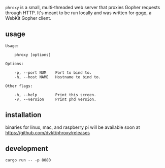 <!--
      /            \    /      
 ___ (___  ___  ___ \  /       
|   )|   )|   )|   ) \/  \   )
|__/ |  / |    |__/  /\   \_/ 
|                   /  \   /  
                   /    \
--> 


`phroxy` is a small, multi-threaded web server that proxies Gopher
requests through HTTP. It's meant to be run locally and was written
for [gogo](https://github.com/dvkt/gogo), a WebKit Gopher client.

## usage

    Usage:
    
        phroxy [options]

    Options:

        -p, --port NUM    Port to bind to.
        -h, --host NAME   Hostname to bind to.
    
    Other flags:  
    
        -h, --help        Print this screen.
        -v, --version     Print phd version.

## installation

binaries for linux, mac, and raspberry pi will be available soon
at https://github.com/dvkt/phroxy/releases

## development

    cargo run -- -p 8080

